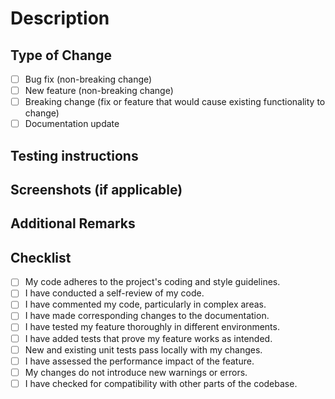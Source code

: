 # Description

<!-- Explain the change done in one-sentence -->

## Type of Change

- [ ] Bug fix (non-breaking change)
- [ ] New feature (non-breaking change)
- [ ] Breaking change (fix or feature that would cause existing functionality to change)
- [ ] Documentation update

## Testing instructions

<!-- Instructions on how to test the changes made in the pull
request, helping reviewers validate the code. -->

## Screenshots (if applicable)

<!-- Add screenshots here to demonstrate the UI changes.-->

## Additional Remarks

<!-- Anything else the reviewers should be aware of?-->

## Checklist

- [ ] My code adheres to the project's coding and style guidelines.
- [ ] I have conducted a self-review of my code.
- [ ] I have commented my code, particularly in complex areas.
- [ ] I have made corresponding changes to the documentation.
- [ ] I have tested my feature thoroughly in different environments.
- [ ] I have added tests that prove my feature works as intended.
- [ ] New and existing unit tests pass locally with my changes.
- [ ] I have assessed the performance impact of the feature.
- [ ] My changes do not introduce new warnings or errors.
- [ ] I have checked for compatibility with other parts of the codebase.
